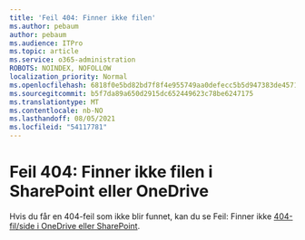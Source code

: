 ```yaml
---
title: 'Feil 404: Finner ikke filen'
ms.author: pebaum
author: pebaum
ms.audience: ITPro
ms.topic: article
ms.service: o365-administration
ROBOTS: NOINDEX, NOFOLLOW
localization_priority: Normal
ms.openlocfilehash: 6818f0e5bd82bd7f8f4e955749aa0defecc5b5d947383de4571c23a4bd316497
ms.sourcegitcommit: b5f7da89a650d2915dc652449623c78be6247175
ms.translationtype: MT
ms.contentlocale: nb-NO
ms.lasthandoff: 08/05/2021
ms.locfileid: "54117781"
---
```

# <a name="error-404-file-not-found-in-sharepoint-or-onedrive"></a>Feil 404: Finner ikke filen i SharePoint eller OneDrive

Hvis du får en 404-feil som ikke blir funnet, kan du se Feil: Finner ikke [404-fil/side i OneDrive eller SharePoint](/sharepoint/troubleshoot/administration/error-404-onedrive-sharepoint).